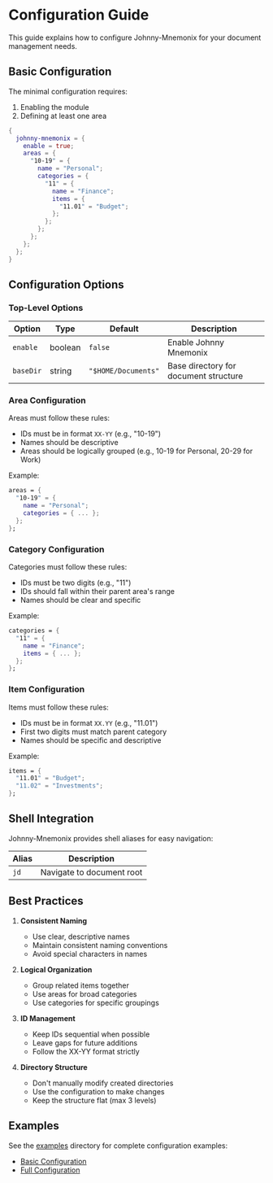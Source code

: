 # Configuration Guide

This guide explains how to configure Johnny-Mnemonix for your document management needs.

## Basic Configuration

The minimal configuration requires:
1. Enabling the module
2. Defining at least one area

```nix
{
  johnny-mnemonix = {
    enable = true;
    areas = {
      "10-19" = {
        name = "Personal";
        categories = {
          "11" = {
            name = "Finance";
            items = {
              "11.01" = "Budget";
            };
          };
        };
      };
    };
  };
}
```

## Configuration Options

### Top-Level Options

| Option | Type | Default | Description |
|--------|------|---------|-------------|
| `enable` | boolean | `false` | Enable Johnny Mnemonix |
| `baseDir` | string | `"$HOME/Documents"` | Base directory for document structure |

### Area Configuration

Areas must follow these rules:
- IDs must be in format `XX-YY` (e.g., "10-19")
- Names should be descriptive
- Areas should be logically grouped (e.g., 10-19 for Personal, 20-29 for Work)

Example:
```nix
areas = {
  "10-19" = {
    name = "Personal";
    categories = { ... };
  };
};
```

### Category Configuration

Categories must follow these rules:
- IDs must be two digits (e.g., "11")
- IDs should fall within their parent area's range
- Names should be clear and specific

Example:
```nix
categories = {
  "11" = {
    name = "Finance";
    items = { ... };
  };
};
```

### Item Configuration

Items must follow these rules:
- IDs must be in format `XX.YY` (e.g., "11.01")
- First two digits must match parent category
- Names should be specific and descriptive

Example:
```nix
items = {
  "11.01" = "Budget";
  "11.02" = "Investments";
};
```

## Shell Integration

Johnny-Mnemonix provides shell aliases for easy navigation:

| Alias | Description |
|-------|-------------|
| `jd` | Navigate to document root |

## Best Practices

1. **Consistent Naming**
   - Use clear, descriptive names
   - Maintain consistent naming conventions
   - Avoid special characters in names

2. **Logical Organization**
   - Group related items together
   - Use areas for broad categories
   - Use categories for specific groupings

3. **ID Management**
   - Keep IDs sequential when possible
   - Leave gaps for future additions
   - Follow the XX-YY format strictly

4. **Directory Structure**
   - Don't manually modify created directories
   - Use the configuration to make changes
   - Keep the structure flat (max 3 levels)

## Examples

See the [examples](../examples) directory for complete configuration examples:
- [Basic Configuration](../examples/basic/flake.nix)
- [Full Configuration](../examples/full/flake.nix) 
